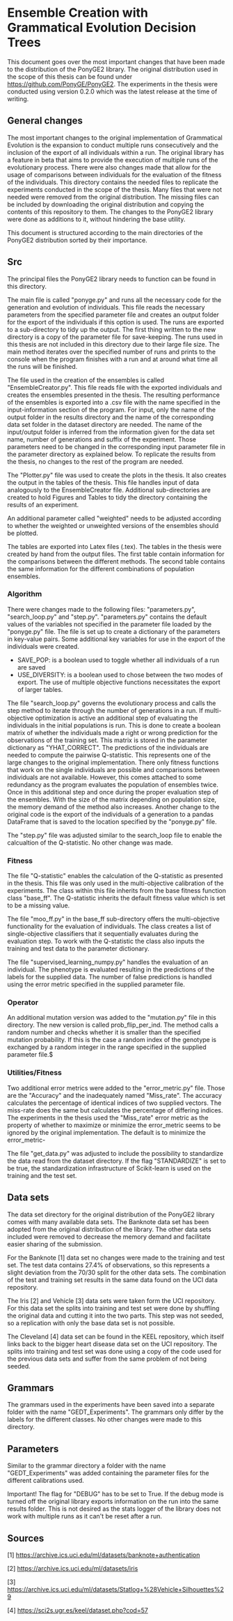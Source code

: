 # Ensemble Creation with Grammatical Evolution Decision Trees

This document goes over the most important changes that have been made to the distribution of the PonyGE2 library. The original distribution used in the scope of this thesis can be found under https://github.com/PonyGE/PonyGE2. The experiments in the thesis were conducted using version 0.2.0 which was the latest release at the time of writing.

## General changes
The most important changes to the original implementation of Grammatical Evolution is the expansion to conduct multiple runs consecutively and the inclusion of the export of all individuals within a run. The original library has a feature in beta that aims to provide the execution of multiple runs of the evolutionary process. There were also changes made that allow for the usage of comparisons between individuals for the evaluation of the fitness of the individuals. This directory contains the needed files to replicate the experiments conducted in the scope of the thesis. Many files that were not needed were removed from the original distribution. The missing files can be included by downloading the original distribution and copying the contents of this repository to them. The changes to the PonyGE2 library were done as additions to it, without hindering the base utility.

This document is structured according to the main directories of the PonyGE2 distribution sorted by their importance.


## Src

The principal files the PonyGE2 library needs to function can be found in this directory.

The main file is called "ponyge.py" and runs all the necessary code for the generation and evolution of individuals. This file reads the necessary parameters from the specified parameter file and creates an output folder for the export of the individuals if this option is used. The runs are exported to a sub-directory to tidy up the output. The first thing written to the new directory is a copy of the parameter file for save-keeping. The runs used in this thesis are not included in this directory due to their large file size. The main method iterates over the specified number of runs and prints to the console when the program finishes with a run and at around what time all the runs will be finished.

The file used in the creation of the ensembles is called "EnsembleCreator.py". This file reads file with the exported individuals and creates the ensembles presented in the thesis. The resulting performance of the ensembles is exported into a .csv file with the name specified in the input-information section of the program.
For input, only the name of the output folder in the results directory and the name of the corresponding data set folder in the dataset directory are needed. The name of the input/output folder is inferred from the information given for the data set name, number of generations and suffix of the experiment. Those parameters need to be changed in the corresponding input parameter file in the parameter directory as explained below. To replicate the results from the thesis, no changes to the rest of the program are needed.


The "Plotter.py" file was used to create the plots in the thesis. It also creates the output in the tables of the thesis.  This file handles input of data analogously to the EnsembleCreator file. Additional sub-directories are created to hold Figures and Tables to tidy the directory containing the results of an experiment.

An additional parameter called "weighted" needs to be adjusted according to whether the weighted or unweighted versions of the ensembles should be plotted.

The tables are exported into Latex files (.tex). The tables in the thesis were created by hand from the output files. The first table contain information for the comparisons between the different methods. The second table contains the same information for the different combinations of population ensembles.

### Algorithm
There were changes made to the following files: "parameters.py", "search_loop.py" and "step.py". "parameters.py" contains the default values of the variables not specified in the parameter file loaded by the "ponyge.py" file. The file is set up to create a dictionary of the parameters in key-value pairs. Some additional key variables for use in the export of the individuals were created.
- SAVE_POP: is a boolean used to toggle whether all individuals of a run are saved
- USE_DIVERSITY: is a boolean used to chose between the two modes of export. The use of multiple objective functions necessitates the export of larger tables.

The file "search_loop.py" governs the evolutionary process and calls the step method to iterate through the number of generations in a run. If multi-objective optimization is active an additional step of evaluating the individuals in the initial populations is run. This is done to create a boolean matrix of whether the individuals made a right or wrong prediction for the observations of the training set. This matrix is stored in the parameter dictionary as "YHAT_CORRECT". The predictions of the individuals are needed to compute the pairwise Q-statistic. This represents one of the large changes to the original implementation. There only fitness functions that work on the single individuals are possible and comparisons between individuals are not available. However, this comes attached to some redundancy as the program evaluates the population of ensembles twice. Once in this additional step and once during the proper evaluation step of the ensembles. With the size of the matrix depending on population size, the memory demand of the method also increases. Another change to the original code is the export of the individuals of a generation to a pandas DataFrame that is saved to the location specified by the "ponyge.py" file.

The "step.py" file was adjusted similar to the search_loop file to enable the calcualtion of the Q-statistic. No other change was made.

### Fitness
The file "Q-statistic" enables the calculation of the Q-statistic as presented in the thesis. This file was only used in the multi-objective calibration of the experiments. The class within this file inherits from the base fitness function class "base_ff". The Q-statistic inherits the default fitness value which is set to be a missing value.

The file "moo_ff.py" in the base_ff sub-directory offers the multi-objective functionality for the evaluation of individuals. The class creates a list of single-objective classifiers that it sequentially evaluates during the evaluation step. To work with the Q-statistic the class also inputs the training and test data to the parameter dictionary.

The file "supervised_learning_numpy.py" handles the evaluation of an individual. The phenotype is evaluated resulting in the predictions of the labels for the supplied data. The number of false predictions is handled using the error metric specified in the supplied parameter file.

### Operator
An additional mutation version was added to the "mutation.py" file in this directory. The new version is called prob_flip_per_ind. The method calls a random number and checks whether it is smaller than the specified mutation probability. If this is the case a random index of the genotype is exchanged by a random integer in the range specified in the supplied parameter file.$

### Utilities/Fitness
Two additional error metrics were added to the "error_metric.py" file. Those are the "Accuracy" and the inadequately named "Miss_rate". The accuracy calculates the percentage of identical indices of two supplied vectors. The miss-rate does the same but calculates the percentage of differing indices. The experiments in the thesis used the "Miss_rate" error metric as the property of whether to maximize or minimize the error_metric seems to be ignored by the original implementation. The default is to minimize the error_metric-

The file "get_data.py" was adjusted to include the possibility to standardize the data read from the dataset directory. If the flag "STANDARDIZE" is set to be true, the standardization infrastructure of Scikit-learn is used on the training and the test set.

## Data sets

The data set directory for the original distribution of the PonyGE2 library comes with many available data sets. The Banknote data set has been adopted from the original distribution of the library. The other data sets included were removed to decrease the memory demand and facilitate easier sharing of the submission.


For the Banknote [1] data set no changes were made to the training and test set. The test data contains 27.4% of observations, so this represents a slight deviation from the 70/30 split for the other data sets. The combination of the test and training set results in the same data found on the UCI data repository.

The Iris [2] and Vehicle [3] data sets were taken form the UCI repository. For this data set the splits into training and test set were done by shuffling the original data and cutting it into the two parts. This step was not seeded, so a replication with only the base data set is not possible.

The Cleveland [4] data set can be found in the KEEL repository, which itself links back to the bigger heart disease data set on the UCI repository. The splits into training and test set was done using a copy of the code used for the previous data sets and suffer from the same problem of not being seeded.

## Grammars
The grammars used in the experiments have been saved into a separate folder with the name "GEDT_Experiments". The grammars only differ by the labels for the different classes. No other changes were made to this directory.

## Parameters
Similar to the grammar directory a folder with the name "GEDT_Experiments" was added containing the parameter files for the different calibrations used.

Important!
The flag for "DEBUG" has to be set to True. If the debug mode is turned off the original library exports information on the run into the same results folder. This is not desired as the stats logger of the library does not work with multiple runs as it can't be reset after a run.


## Sources

[1] https://archive.ics.uci.edu/ml/datasets/banknote+authentication

[2] https://archive.ics.uci.edu/ml/datasets/iris

[3] https://archive.ics.uci.edu/ml/datasets/Statlog+%28Vehicle+Silhouettes%29

[4] https://sci2s.ugr.es/keel/dataset.php?cod=57
